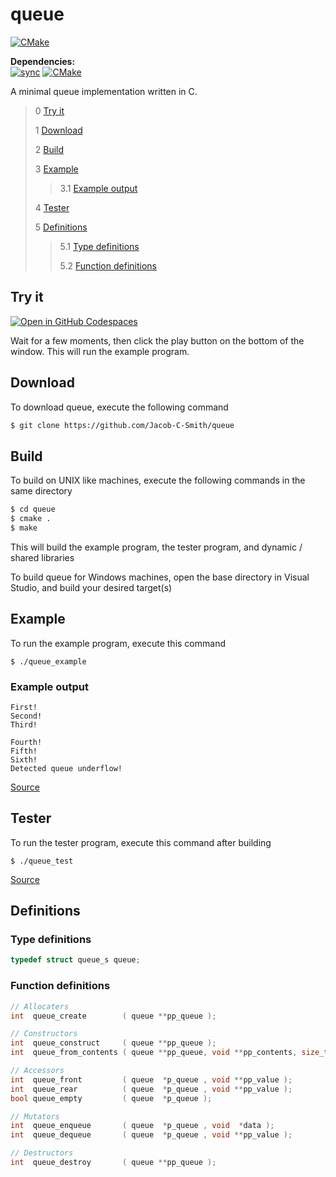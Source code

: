 # queue
[![CMake](https://github.com/Jacob-C-Smith/queue/actions/workflows/cmake.yml/badge.svg)](https://github.com/Jacob-C-Smith/queue/actions/workflows/cmake.yml)

**Dependencies:**\
[![sync](https://github.com/Jacob-C-Smith/sync/actions/workflows/cmake.yml/badge.svg)](https://github.com/Jacob-C-Smith/sync/actions/workflows/cmake.yml)
[![CMake](https://github.com/Jacob-C-Smith/log/actions/workflows/cmake.yml/badge.svg)](https://github.com/Jacob-C-Smith/log/actions/workflows/cmake.yml)

 A minimal queue implementation written in C. 
 
 > 0 [Try it](#try-it)
 >
 > 1 [Download](#download)
 >
 > 2 [Build](#build)
 >
 > 3 [Example](#example)
 >
 >> 3.1 [Example output](#example-output)
 >
 > 4 [Tester](#tester)
 >
 > 5 [Definitions](#definitions)
 >
 >> 5.1 [Type definitions](#type-definitions)
 >>
 >> 5.2 [Function definitions](#function-definitions)

## Try it
[![Open in GitHub Codespaces](https://github.com/codespaces/badge.svg)](https://codespaces.new/Jacob-C-Smith/queue?quickstart=1)

Wait for a few moments, then click the play button on the bottom of the window. This will run the example program.

 ## Download
 To download queue, execute the following command
 ```bash
 $ git clone https://github.com/Jacob-C-Smith/queue
 ```
 ## Build
 To build on UNIX like machines, execute the following commands in the same directory
 ```bash
 $ cd queue
 $ cmake .
 $ make
 ```
  This will build the example program, the tester program, and dynamic / shared libraries

  To build queue for Windows machines, open the base directory in Visual Studio, and build your desired target(s)
 ## Example
 To run the example program, execute this command
 ```
 $ ./queue_example
 ```
 ### Example output
 ```
First!
Second!
Third!

Fourth!
Fifth!
Sixth!
Detected queue underflow!
 ```
 [Source](main.c)
## Tester
 To run the tester program, execute this command after building
 ```
 $ ./queue_test
 ```
 [Source](queue_test.c)
 ## Definitions
 ### Type definitions
 ```c
 typedef struct queue_s queue;
 ```
 ### Function definitions
 ```c 
// Allocaters
int  queue_create        ( queue **pp_queue );

// Constructors
int  queue_construct     ( queue **pp_queue );
int  queue_from_contents ( queue **pp_queue, void **pp_contents, size_t size );

// Accessors
int  queue_front         ( queue  *p_queue , void **pp_value );
int  queue_rear          ( queue  *p_queue , void **pp_value );
bool queue_empty         ( queue  *p_queue );

// Mutators
int  queue_enqueue       ( queue  *p_queue , void  *data );
int  queue_dequeue       ( queue  *p_queue , void **pp_value );

// Destructors
int  queue_destroy       ( queue **pp_queue );
 ```
